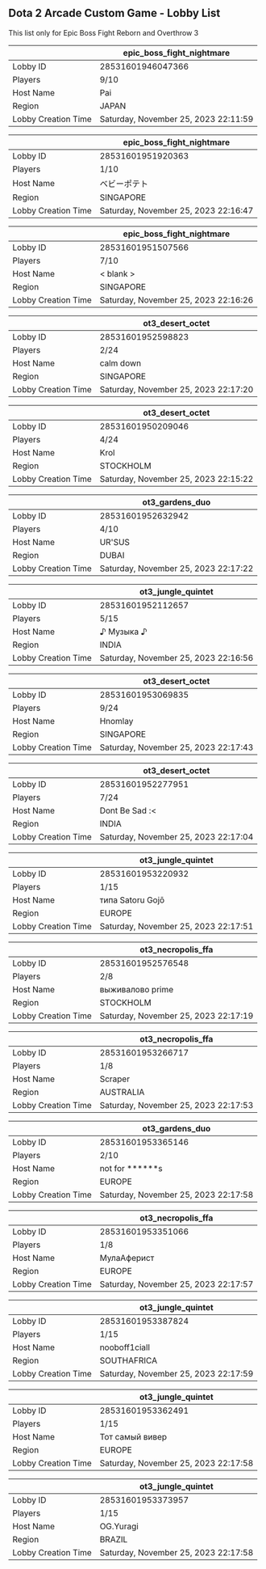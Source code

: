 ## Dota 2 Arcade Custom Game - Lobby List

This list only for Epic Boss Fight Reborn and Overthrow 3

|  | epic_boss_fight_nightmare |
| ------ | ------ |
| Lobby ID | 28531601946047366 |
| Players | 9/10 |
| Host Name | Pai |
| Region | JAPAN |
| Lobby Creation Time | Saturday, November 25, 2023 22:11:59 |


|  | epic_boss_fight_nightmare |
| ------ | ------ |
| Lobby ID | 28531601951920363 |
| Players | 1/10 |
| Host Name | ベビーポテト |
| Region | SINGAPORE |
| Lobby Creation Time | Saturday, November 25, 2023 22:16:47 |


|  | epic_boss_fight_nightmare |
| ------ | ------ |
| Lobby ID | 28531601951507566 |
| Players | 7/10 |
| Host Name | < blank > |
| Region | SINGAPORE |
| Lobby Creation Time | Saturday, November 25, 2023 22:16:26 |


|  | ot3_desert_octet |
| ------ | ------ |
| Lobby ID | 28531601952598823 |
| Players | 2/24 |
| Host Name | calm down |
| Region | SINGAPORE |
| Lobby Creation Time | Saturday, November 25, 2023 22:17:20 |


|  | ot3_desert_octet |
| ------ | ------ |
| Lobby ID | 28531601950209046 |
| Players | 4/24 |
| Host Name | Krol |
| Region | STOCKHOLM |
| Lobby Creation Time | Saturday, November 25, 2023 22:15:22 |


|  | ot3_gardens_duo |
| ------ | ------ |
| Lobby ID | 28531601952632942 |
| Players | 4/10 |
| Host Name | UR'SUS |
| Region | DUBAI |
| Lobby Creation Time | Saturday, November 25, 2023 22:17:22 |


|  | ot3_jungle_quintet |
| ------ | ------ |
| Lobby ID | 28531601952112657 |
| Players | 5/15 |
| Host Name | ♪ Музыка ♪ |
| Region | INDIA |
| Lobby Creation Time | Saturday, November 25, 2023 22:16:56 |


|  | ot3_desert_octet |
| ------ | ------ |
| Lobby ID | 28531601953069835 |
| Players | 9/24 |
| Host Name | Hnomlay |
| Region | SINGAPORE |
| Lobby Creation Time | Saturday, November 25, 2023 22:17:43 |


|  | ot3_desert_octet |
| ------ | ------ |
| Lobby ID | 28531601952277951 |
| Players | 7/24 |
| Host Name | Dont Be Sad :< |
| Region | INDIA |
| Lobby Creation Time | Saturday, November 25, 2023 22:17:04 |


|  | ot3_jungle_quintet |
| ------ | ------ |
| Lobby ID | 28531601953220932 |
| Players | 1/15 |
| Host Name | типа Satoru Gojō |
| Region | EUROPE |
| Lobby Creation Time | Saturday, November 25, 2023 22:17:51 |


|  | ot3_necropolis_ffa |
| ------ | ------ |
| Lobby ID | 28531601952576548 |
| Players | 2/8 |
| Host Name | выживалово prime |
| Region | STOCKHOLM |
| Lobby Creation Time | Saturday, November 25, 2023 22:17:19 |


|  | ot3_necropolis_ffa |
| ------ | ------ |
| Lobby ID | 28531601953266717 |
| Players | 1/8 |
| Host Name | Scraper |
| Region | AUSTRALIA |
| Lobby Creation Time | Saturday, November 25, 2023 22:17:53 |


|  | ot3_gardens_duo |
| ------ | ------ |
| Lobby ID | 28531601953365146 |
| Players | 2/10 |
| Host Name | not for ******s |
| Region | EUROPE |
| Lobby Creation Time | Saturday, November 25, 2023 22:17:58 |


|  | ot3_necropolis_ffa |
| ------ | ------ |
| Lobby ID | 28531601953351066 |
| Players | 1/8 |
| Host Name | МулаАферист |
| Region | EUROPE |
| Lobby Creation Time | Saturday, November 25, 2023 22:17:57 |


|  | ot3_jungle_quintet |
| ------ | ------ |
| Lobby ID | 28531601953387824 |
| Players | 1/15 |
| Host Name | nooboff1ciall |
| Region | SOUTHAFRICA |
| Lobby Creation Time | Saturday, November 25, 2023 22:17:59 |


|  | ot3_jungle_quintet |
| ------ | ------ |
| Lobby ID | 28531601953362491 |
| Players | 1/15 |
| Host Name | Тот самый вивер |
| Region | EUROPE |
| Lobby Creation Time | Saturday, November 25, 2023 22:17:58 |


|  | ot3_jungle_quintet |
| ------ | ------ |
| Lobby ID | 28531601953373957 |
| Players | 1/15 |
| Host Name | OG.Yuragi |
| Region | BRAZIL |
| Lobby Creation Time | Saturday, November 25, 2023 22:17:58 |


